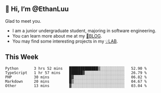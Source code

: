 ## 👋 Hi, I’m @EthanLuu

Glad to meet you.

- I am a junior undergraduate student, majoring in software engineering.
- You can learn more about me at my [📝BLOG](https://blog.ethanloo.cn).
- You may find some interesting projects in my [💡LAB](https://lab.ethanloo.cn).

## This Week
<!--START_SECTION:waka-->
```text
Python       3 hrs 52 mins   █████████████▒░░░░░░░░░░░   52.90 % 
TypeScript   1 hr 57 mins    ██████▓░░░░░░░░░░░░░░░░░░   26.79 % 
PHP          30 mins         █▓░░░░░░░░░░░░░░░░░░░░░░░   06.82 % 
Markdown     20 mins         █▒░░░░░░░░░░░░░░░░░░░░░░░   04.67 % 
Other        13 mins         ▓░░░░░░░░░░░░░░░░░░░░░░░░   03.04 % 
```
<!--END_SECTION:waka-->
